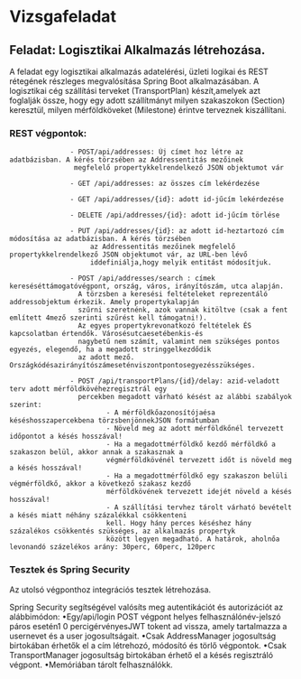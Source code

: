 # Vizsgafeladat

## Feladat: Logisztikai Alkalmazás létrehozása.
A feladat egy logisztikai alkalmazás adatelérési, üzleti logikai és REST rétegének részleges megvalósítása Spring Boot
alkalmazásában. A logisztikai cég szállítási terveket (TransportPlan) készít,amelyek azt foglalják össze, hogy egy adott
szállítmányt milyen szakaszokon (Section) keresztül, milyen mérföldköveket (Milestone) érintve terveznek kiszállítani.

### REST végpontok:

                   - POST/api/addresses: Új címet hoz létre az adatbázisban. A kérés törzsében az Addressentitás mezőinek
                    megfelelő propertykkelrendelkező JSON objektumot vár

                   - GET /api/addresses: az összes cím lekérdezése

                   - GET /api/addresses/{id}: adott id-jűcím lekérdezése

                   - DELETE /api/addresses/{id}: adott id-jűcím törlése

                   - PUT /api/addresses/{id}: az adott id-heztartozó cím módosítása az adatbázisban. A kérés törzsében
                        az Addressentitás mezőinek megfelelő propertykkelrendelkező JSON objektumot vár, az URL-ben lévő
                        iddefiniálja,hogy melyik entitást módosítjuk.

                   - POST /api/addresses/search : címek kereséséttámogatóvégpont, ország, város, irányítószám, utca alapján.
                     A törzsben a keresési feltételeket reprezentáló addressobjektum érkezik. Amely propertykalapján
                     szűrni szeretnénk, azok vannak kitöltve (csak a fent említett 4mező szerinti szűrést kell támogatni!).
                     Az egyes propertykrevonatkozó feltételek ÉS kapcsolatban értendők. Városésutcaesetébenkis-és
                     nagybetű nem számít, valamint nem szükséges pontos egyezés, elegendő, ha a megadott stringgelkezdődik
                     az adott mező. Országkódésazirányítószámeseténviszontpontosegyezésszükséges.

                   - POST /api/transportPlans/{id}/delay: azid-veladott terv adott mérföldkövéhezregisztrál egy
                     percekben megadott várható késést az alábbi szabályok szerint:
                            - A mérföldkőazonosítójaésa késéshosszapercekbena törzsbenjönnekJSON formátumban
                            - Növeld meg az adott mérföldkőnél tervezett időpontot a késés hosszával!
                            - Ha a megadottmérföldkő kezdő mérföldkő a szakaszon belül, akkor annak a szakasznak a
                            végmérföldkövénél tervezett időt is növeld meg a késés hosszával!
                            - Ha a megadottmérföldkő egy szakaszon belüli végmérföldkő, akkor a következő szakasz kezdő
                            mérföldkövének tervezett idejét növeld a késés hosszával!
                            - A szállítási tervhez tárolt várható bevételt a késés miatt néhány százalékkal csökkenteni
                            kell. Hogy hány perces késéshez hány százalékos csökkentés szükséges, az alkalmazás propertyk
                            között legyen megadható. A határok, aholnőa levonandó százelékos arány: 30perc, 60perc, 120perc

### Tesztek és Spring Security
Az utolsó végponthoz integrációs tesztek létrehozása.

Spring Security segítségével valósíts meg autentikációt és autorizációt az alábbimódon:
    •Egy/api/login POST végpont helyes felhasználónév-jelszó páros esetén1 0 percigérvényesJWT tokent ad vissza, amely
    tartalmazza a usernevet és a user jogosultságait.
    •Csak AddressManager jogosultság birtokában érhetők el a cím létrehozó, módosító és törlő végpontok.
    •Csak TransportManager jogosultság birtokában érhető el a késés regisztráló végpont.
    •Memóriában tárolt felhasználókk.